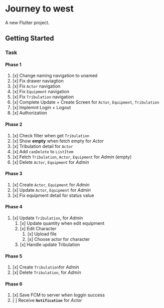 # Journey to west

A new Flutter project.

## Getting Started

### Task

#### Phase 1

1. [x] Change naming navigation to unamed
2. [x] Fix drawer naviagtion
3. [x] Fix `Actor` navigation
4. [x] Fix `Equipment` navigation
5. [x] Fix `Tribulation` navigation
6. [x] Complete Update + Create Screen for `Actor`, `Equipment`, `Tribulation`
7. [x] Implemnt Login + Logout
8. [x] Authorization 

#### Phase 2

1. [x] Check filter when get `Tribulation`
2. [x] Show **empty** when fetch empty for *Actor*
3. [x] Tribulation detail for `Actor`
4. [x] Add `canDelete`  to `ListItem`
5. [x] Fetch `Tribulation`, `Actor`, `Equipment` for *Admin* (empty)
6. [x] Delete `Actor`, `Equipment` for *Admin* 

#### Phase 3

1. [x] Create `Actor`, `Equipment` for *Admin* 
2. [x] Update `Actor`, `Equipment` for *Admin* 
3. [x] Fix equipment detail for status value

#### Phase 4
1. [x] Update `Tribulation`, for *Admin* 
   1. [x] Update quantity when edit equipment
   2. [x] Edit Character
      1. [x] Upload file
      2. [x] Choose actor for character
   3. [x] Handle update Tribulation

#### Phase 5

1. [x] Create `Tribulation`for *Admin*
2. [x] Delete `Tribulation`, for *Admin* 

#### Phase 6

1. [x] Save FCM to server when loggin success
2. [ ] Receive **`Notification`** for *Actor*

<!-- // DateTimeField(
                                  //   format: DateFormat("dd-MM-yyyy"),
                                  //   initialValue: DateFormat("dd-MM-yyyy")
                                  //       .parse(
                                  //           tribulationInfo.filmingStartDate),
                                  //   onSaved: (value) {
                                  //     tribulationInfo.filmingStartDate =
                                  //         value.toUtc().toString();
                                  //   },
                                  //   onShowPicker: (context, currentValue) {
                                  //     return showDatePicker(
                                  //         context: context,
                                  //         firstDate: DateTime(2000),
                                  //         initialDate:
                                  //             currentValue ?? DateTime.now(),
                                  //         lastDate: DateTime(2100));
                                  //   },
                                  // ), -->